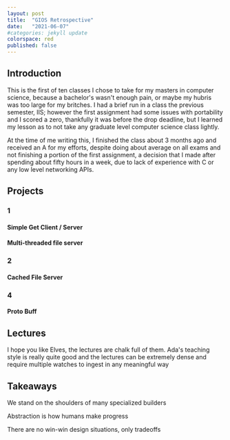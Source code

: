 ```yaml
---
layout: post
title:  "GIOS Retrospective"
date:   "2021-06-07" 
#categories: jekyll update
colorspace: red
published: false
---
```


## Introduction

This is the first of ten classes I chose to take for my masters in computer science, because a bachelor's wasn't enough pain, or maybe my hubris was too large for my britches.
I had a brief run in a class the previous semester, IIS; however the first assignment had some issues with portability and I scored a zero, thankfully it was before the drop deadline, but I learned my lesson as to not take any graduate level computer science class lightly.

At the time of me writing this, I finished the class about 3 months ago and received an A for my efforts, despite doing about average on all exams and not finishing a portion of the first assignment, a decision that I made after spending about fifty hours in a week, due to lack of experience with C or any low level networking APIs. 

## Projects

### 1
#### Simple Get Client / Server
#### Multi-threaded file server
### 2
#### Cached File Server
### 4
#### Proto Buff


## Lectures

I hope you like Elves, the lectures are chalk full of them.
Ada's teaching style is really quite good and the lectures can be extremely dense and require multiple watches to ingest in any meaningful way


## Takeaways

We stand on the shoulders of many specialized builders

Abstraction is how humans make progress

There are no win-win design situations, only tradeoffs